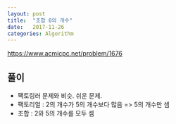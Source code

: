 ```yaml
---
layout: post
title:  "조합 0의 개수"
date:   2017-11-26
categories: Algorithm
---
```


<https://www.acmicpc.net/problem/1676>

## 풀이

- 팩토링러 문제와 비슷. 쉬운 문제.
- 팩토리얼 : 2의 개수가 5의 개수보다 많음 => 5의 개수만 셈 
- 조합 : 2와 5의 개수를 모두 셈



​	


